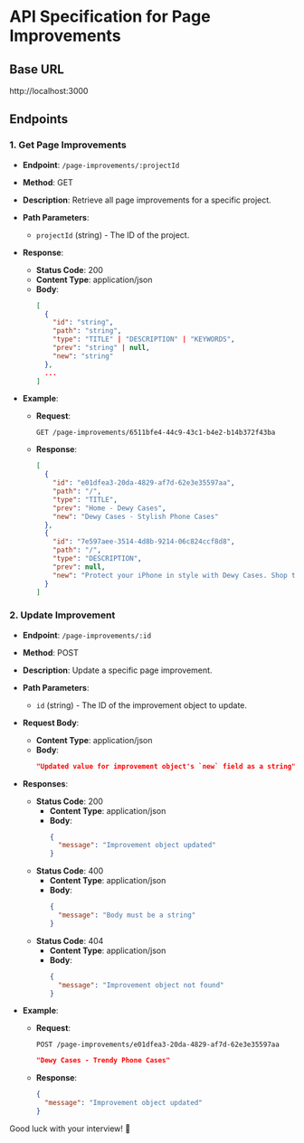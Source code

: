 # API Specification for Page Improvements

## Base URL

http://localhost:3000

## Endpoints

### 1. Get Page Improvements

- **Endpoint**: `/page-improvements/:projectId`
- **Method**: GET
- **Description**: Retrieve all page improvements for a specific project.
- **Path Parameters**:
  - `projectId` (string) - The ID of the project.
- **Response**:

  - **Status Code**: 200
  - **Content Type**: application/json
  - **Body**:
    ```json
    [
      {
        "id": "string",
        "path": "string",
        "type": "TITLE" | "DESCRIPTION" | "KEYWORDS",
        "prev": "string" | null,
        "new": "string"
      },
      ...
    ]
    ```

- **Example**:
  - **Request**:
    ```
    GET /page-improvements/6511bfe4-44c9-43c1-b4e2-b14b372f43ba
    ```
  - **Response**:
    ```json
    [
      {
        "id": "e01dfea3-20da-4829-af7d-62e3e35597aa",
        "path": "/",
        "type": "TITLE",
        "prev": "Home - Dewy Cases",
        "new": "Dewy Cases - Stylish Phone Cases"
      },
      {
        "id": "7e597aee-3514-4d8b-9214-06c824ccf8d8",
        "path": "/",
        "type": "DESCRIPTION",
        "prev": null,
        "new": "Protect your iPhone in style with Dewy Cases. Shop the latest Summer '24 Fruit Collection for premium design and durability."
      }
    ]
    ```

### 2. Update Improvement

- **Endpoint**: `/page-improvements/:id`
- **Method**: POST
- **Description**: Update a specific page improvement.
- **Path Parameters**:
  - `id` (string) - The ID of the improvement object to update.
- **Request Body**:
  - **Content Type**: application/json
  - **Body**:
    ```json
    "Updated value for improvement object's `new` field as a string"
    ```
- **Responses**:

  - **Status Code**: 200
    - **Content Type**: application/json
    - **Body**:
      ```json
      {
        "message": "Improvement object updated"
      }
      ```
  - **Status Code**: 400
    - **Content Type**: application/json
    - **Body**:
      ```json
      {
        "message": "Body must be a string"
      }
      ```
  - **Status Code**: 404
    - **Content Type**: application/json
    - **Body**:
      ```json
      {
        "message": "Improvement object not found"
      }
      ```

- **Example**:
  - **Request**:
    ```
    POST /page-improvements/e01dfea3-20da-4829-af7d-62e3e35597aa
    ```
    ```json
    "Dewy Cases - Trendy Phone Cases"
    ```
  - **Response**:
    ```json
    {
      "message": "Improvement object updated"
    }
    ```

Good luck with your interview! 🚀
